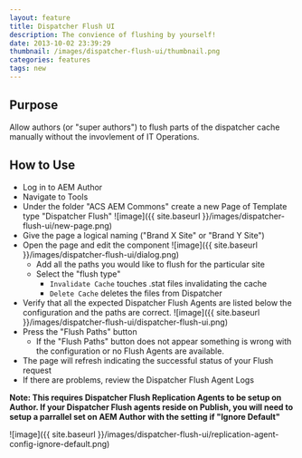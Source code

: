 ```yaml
---
layout: feature
title: Dispatcher Flush UI
description: The convience of flushing by yourself!
date: 2013-10-02 23:39:29
thumbnail: /images/dispatcher-flush-ui/thumbnail.png
categories: features
tags: new
---
```


## Purpose

Allow authors (or "super authors") to flush parts of the dispatcher cache manually without the invovlement of IT Operations.

## How to Use

* Log in to AEM Author
* Navigate to Tools
* Under the folder "ACS AEM Commons" create a new Page of Template type "Dispatcher Flush"
![image]({{ site.baseurl }}/images/dispatcher-flush-ui/new-page.png)
* Give the page a logical naming ("Brand X Site" or "Brand Y Site")
* Open the page and edit the component
![image]({{ site.baseurl }}/images/dispatcher-flush-ui/dialog.png)
	* Add all the paths you would like to flush for the particular site
	* Select the "flush type"
	  * `Invalidate Cache` touches .stat files invalidating the cache
	  * `Delete Cache` deletes the files from Dispatcher
* Verify that all the expected Dispatcher Flush Agents are listed below the configuration and the paths are correct.
![image]({{ site.baseurl }}/images/dispatcher-flush-ui/dispatcher-flush-ui.png)
* Press the "Flush Paths" button
	* If the "Flush Paths" button does not appear something is wrong with the configuration or no Flush Agents are available.
* The page will refresh indicating the successful status of your Flush request
* If there are problems, review the Dispatcher Flush Agent Logs
      

**Note: This requires Dispatcher Flush Replication Agents to be setup on Author. If your Dispatcher Flush agents reside on Publish, you will need to setup a parrallel set on AEM Author with the setting if "Ignore Default"**

![image]({{ site.baseurl }}/images/dispatcher-flush-ui/replication-agent-config-ignore-default.png)      
